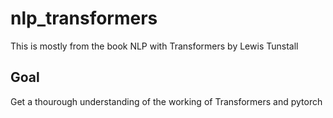 # nlp_transformers
This is mostly from the book NLP with Transformers by Lewis Tunstall

## Goal
Get a thourough understanding of the working of Transformers and pytorch